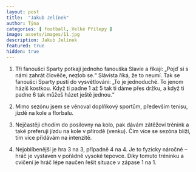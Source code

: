 ```yaml
---
layout: post
title:  "Jakub Jelínek"
author: Týna
categories: [ football, Velké Přílepy ]
image: assets/images/11.jpg
description: Jakub Jelínek
featured: true
hidden: true
---
```


1. Tři fanoušci Sparty potkají jednoho fanouška Slavie a říkají: „Pojď si s námi zahrát člověče, nezlob se.“ Slávista říká, že to neumí. Tak se fanoušci Sparty pustí do vysvětlování: „To je jednoduché. To jenom házíš kostkou. Když ti padne 1 až 5 tak ti dáme přes držku, a když ti padne 6 tak můžeš házet ještě jednou.“

2. Mimo sezónu jsem se věnoval doplňkový sportům, především tenisu, jízdě na kole a florbalu.

3. Nejčastěji chodím do posilovny na kolo, pak dávám zátěžoví trénink a také preferuji jízdu na kole v přírodě (venku). Čím více se sezóna blíží, tím více přidávám na intenzitě.

4. Nejoblíbenější je hra 3 na 3, případně 4 na 4. Je to fyzicky náročné – hráč je vystaven v pořádně vysoké tepovce. Díky tomuto tréninku a cvičení je hráč lépe naučen řešit situace v zápase 1 na 1.
